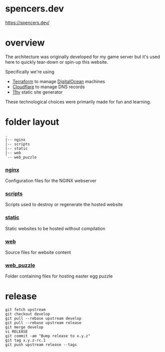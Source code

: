 # spencers.dev

https://spencers.dev/

# overview
The architecture was originally developed for my game server but it's used here to quickly tear-down or spin-up this website.

Specifically we're using
* [Terraform](https://www.terraform.io/) to manage [DigitalOcean](https://www.digitalocean.com/) machines
* [Cloudflare](https://www.cloudflare.com/) to manage DNS records
* [11ty](https://github.com/11ty/eleventy) static site generator

These technological choices were primarily made for fun and learning.

# folder layout

```
.
|-- nginx
|-- scripts
|-- static
|-- web
`-- web_puzzle
```

### [nginx](https://github.com/spencermwoo/spencers.dev/tree/main/nginx)
Configuration files for the NGINX webserver

### [scripts](https://github.com/spencermwoo/spencers.dev/tree/main/scripts)
Scripts used to destroy or regenerate the hosted website

### [static](https://github.com/spencermwoo/spencers.dev/tree/main/static)
Static websites to be hosted without compilation

### [web](https://github.com/spencermwoo/spencers.dev/tree/main/web)
Source files for website content

### [web_puzzle](https://github.com/spencermwoo/spencers.dev/tree/main/web_puzzle)
Folder containing files for hosting easter egg puzzle

# release

```
git fetch upstream
git checkout develop
git pull --rebase upstream develop
git pull --rebase upstream release
git merge develop
vi RELEASE
git commit -am "Bump release to x.y.z"
git tag x.y.z-rc.1
git push upstream release --tags


```